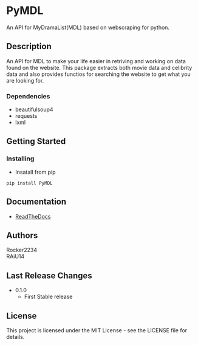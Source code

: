 # PyMDL

An API for MyDramaList(MDL) based on webscraping for python. 

## Description
An API for MDL to make your life easier in retriving and working on data found on the website. This package extracts both movie data and celibrity data and also provides functios for searching the website to get what you are looking for.
### Dependencies
* beautifulsoup4 
* requests
* lxml

## Getting Started
### Installing

* Insatall from pip
```commandline
pip install PyMDL
```

## Documentation

* [ReadTheDocs](http://python-mdl-api.readthedocs.io/)

## Authors

Rocker2234  
RAiU14

## Last Release Changes
* 0.1.0
  * First Stable release

## License

This project is licensed under the MIT License - see the LICENSE file for details.